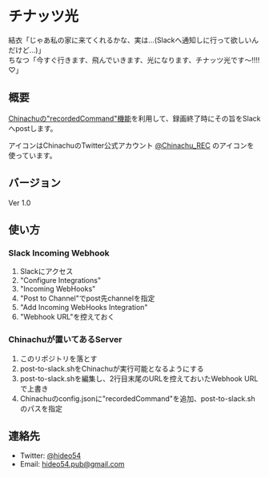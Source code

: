 # チナッツ光

結衣「じゃあ私の家に来てくれるかな、実は…(Slackへ通知しに行って欲しいんだけど…)」  
ちなつ「今すぐ行きます、飛んでいきます、光になります、チナッツ光です〜!!!!♡」

## 概要

[Chinachuの"recordedCommand"機能](https://github.com/kanreisa/Chinachu/wiki/Configuration-recordedCommand)を利用して、録画終了時にその旨をSlackへpostします。

アイコンはChinachuのTwitter公式アカウント  [@Chinachu_REC](https://twitter.com/Chinachu_REC) のアイコンを使っています。

## バージョン

Ver 1.0

## 使い方

### Slack Incoming Webhook

1. Slackにアクセス
2. "Configure Integrations"
3. "Incoming WebHooks"
4. "Post to Channel"でpost先channelを指定
5. "Add Incoming WebHooks Integration"
6. "Webhook URL"を控えておく

### Chinachuが置いてあるServer

1. このリポジトリを落とす
2. post-to-slack.shをChinachuが実行可能となるようにする
3. post-to-slack.shを編集し、2行目末尾のURLを控えておいたWebhook URLで上書き
4. Chinachuのconfig.jsonに"recordedCommand"を追加、post-to-slack.shのパスを指定

## 連絡先

* Twitter: [@hideo54](https://twitter.com/hideo54)
* Email: hideo54.pub@gmail.com
